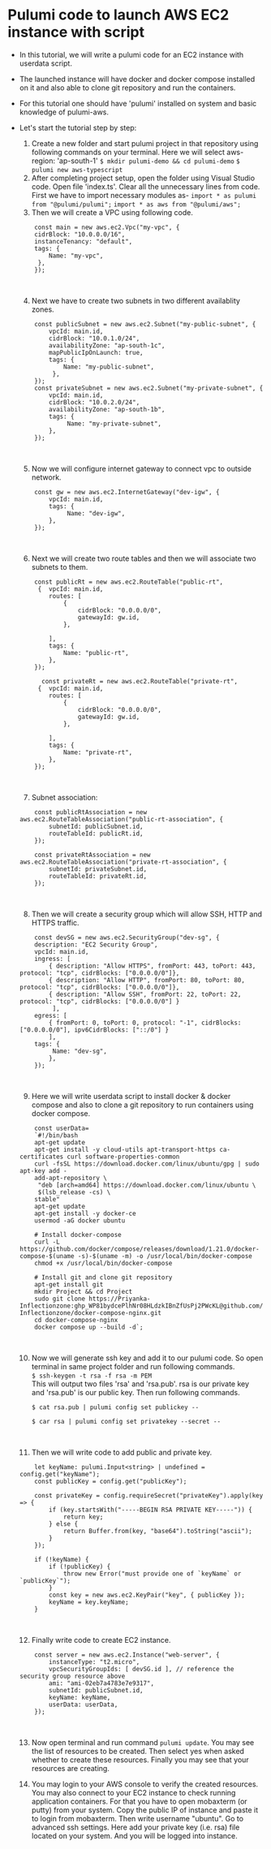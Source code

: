 # Pulumi code to launch AWS EC2 instance with script 
* In this tutorial, we will write a pulumi code for an EC2 instance with userdata script. 
* The launched instance will have docker and docker compose installed on it and also able to clone git repository and run the containers. 
* For this tutorial one should have 'pulumi' installed on system and basic knowledge of pulumi-aws.
* Let's start the tutorial step by step:
    1. Create a new folder and start pulumi project in that repository using following commands on your terminal. Here we will select aws-region: 'ap-south-1'
    `$ mkdir pulumi-demo && cd pulumi-demo`
    `$ pulumi new aws-typescript` 
&nbsp;<br>
    2. After completing project setup, open the folder using Visual Studio code. Open file 'index.ts'. Clear all the unnecessary lines from code. First we have to import necessary modules as- 
    `import * as pulumi from "@pulumi/pulumi";`
    `import * as aws from "@pulumi/aws";` 
&nbsp;<br>
    3. Then we will create a VPC using following code.

    ```
        const main = new aws.ec2.Vpc("my-vpc", {
        cidrBlock: "10.0.0.0/16",
        instanceTenancy: "default",
        tags: {
            Name: "my-vpc",
         },
        });
    ```
    &nbsp;<br>
    
    4. Next we have to create two subnets in two different availablity zones. 
    ```
        const publicSubnet = new aws.ec2.Subnet("my-public-subnet", {
            vpcId: main.id,
            cidrBlock: "10.0.1.0/24",
            availabilityZone: "ap-south-1c",
            mapPublicIpOnLaunch: true,
            tags: {
                Name: "my-public-subnet",
             },
        }); 
        const privateSubnet = new aws.ec2.Subnet("my-private-subnet", {
            vpcId: main.id,
            cidrBlock: "10.0.2.0/24",
            availabilityZone: "ap-south-1b",
            tags: {
                 Name: "my-private-subnet",
            },
        }); 

    ```
    &nbsp;<br>
    
    5. Now we will configure internet gateway to connect vpc to outside network.
    ```
        const gw = new aws.ec2.InternetGateway("dev-igw", {
            vpcId: main.id,
            tags: {
                 Name: "dev-igw",
            },
        });
    ``` 
    &nbsp;<br>

    6. Next we will create two route tables and then we will associate two subnets to them.
    ```
        const publicRt = new aws.ec2.RouteTable("public-rt", 
         {  vpcId: main.id,
            routes: [
                {
                    cidrBlock: "0.0.0.0/0",
                    gatewayId: gw.id,
                },
        
            ],
            tags: {
                Name: "public-rt",
            },
        }); 

          const privateRt = new aws.ec2.RouteTable("private-rt", 
         {  vpcId: main.id,
            routes: [
                {
                    cidrBlock: "0.0.0.0/0",
                    gatewayId: gw.id,
                },
        
            ],
            tags: {
                Name: "private-rt",
            },
        });

    ```
    &nbsp;<br>

    7. Subnet association:
    ```
        const publicRtAssociation = new aws.ec2.RouteTableAssociation("public-rt-association", {
            subnetId: publicSubnet.id,
            routeTableId: publicRt.id,
        }); 

        const privateRtAssociation = new aws.ec2.RouteTableAssociation("private-rt-association", {
            subnetId: privateSubnet.id,
            routeTableId: privateRt.id,
        });

    ```
    &nbsp;<br>

    8. Then we will create a security group which will allow SSH, HTTP and HTTPS traffic.
    ```
        const devSG = new aws.ec2.SecurityGroup("dev-sg", {
        description: "EC2 Security Group",
        vpcId: main.id,
        ingress: [ 
            { description: "Allow HTTPS", fromPort: 443, toPort: 443, protocol: "tcp", cidrBlocks: ["0.0.0.0/0"]},
            { description: "Allow HTTP", fromPort: 80, toPort: 80, protocol: "tcp", cidrBlocks: ["0.0.0.0/0"]},
            { description: "Allow SSH", fromPort: 22, toPort: 22, protocol: "tcp", cidrBlocks: ["0.0.0.0/0"] } 
             ],
        egress: [
            { fromPort: 0, toPort: 0, protocol: "-1", cidrBlocks: ["0.0.0.0/0"], ipv6CidrBlocks: ["::/0"] }
            ],
        tags: {
             Name: "dev-sg",
            },
        }); 

    ```
    &nbsp;<br> 

    9. Here we will write userdata script to install docker & docker compose and also to clone a git repository to run containers using docker compose.
    ```
        const userData= 
        `#!/bin/bash
        apt-get update
        apt-get install -y cloud-utils apt-transport-https ca-certificates curl software-properties-common
        curl -fsSL https://download.docker.com/linux/ubuntu/gpg | sudo apt-key add -
        add-apt-repository \
         "deb [arch=amd64] https://download.docker.com/linux/ubuntu \
         $(lsb_release -cs) \
        stable"
        apt-get update
        apt-get install -y docker-ce
        usermod -aG docker ubuntu

        # Install docker-compose
        curl -L https://github.com/docker/compose/releases/download/1.21.0/docker-compose-$(uname -s)-$(uname -m) -o /usr/local/bin/docker-compose
        chmod +x /usr/local/bin/docker-compose 

        # Install git and clone git repository
        apt-get install git
        mkdir Project && cd Project
        sudo git clone https://Priyanka-Inflectionzone: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@github.com/Priyanka-Inflectionzone/docker-compose-nginx.git 
        cd docker-compose-nginx
        docker compose up --build -d`;
    ``` 
    &nbsp;<br> 

    10. Now we will generate ssh key and add it to our pulumi code. So open terminal in same project folder and run following commands.
    &nbsp;<br>
        `$ ssh-keygen -t rsa -f rsa -m PEM` 
    &nbsp;<br>
    This will output two files 'rsa' and 'rsa.pub'. rsa is our private key and 'rsa.pub' is our public key. Then run following commands.

        `$ cat rsa.pub | pulumi config set publickey --`

        `$ car rsa | pulumi config set privatekey --secret --`

     &nbsp;<br> 

    11. Then we will write code to add public and private key.
    ```
        let keyName: pulumi.Input<string> | undefined = config.get("keyName");
        const publicKey = config.get("publicKey");

        const privateKey = config.requireSecret("privateKey").apply(key => {
            if (key.startsWith("-----BEGIN RSA PRIVATE KEY-----")) {
                return key;
            } else {
                return Buffer.from(key, "base64").toString("ascii");
            }
        }); 

        if (!keyName) {
            if (!publicKey) {
                throw new Error("must provide one of `keyName` or `publicKey`");
            }
            const key = new aws.ec2.KeyPair("key", { publicKey });
            keyName = key.keyName;
        }

    ```
    &nbsp;<br> 

    12. Finally write code to create EC2 instance. 
    ```
        const server = new aws.ec2.Instance("web-server", {
            instanceType: "t2.micro",
            vpcSecurityGroupIds: [ devSG.id ], // reference the security group resource above
            ami: "ami-02eb7a4783e7e9317",
            subnetId: publicSubnet.id,
            keyName: keyName,
            userData: userData,
        }); 
    ```
    &nbsp;<br> 

    13. Now open terminal and run command `pulumi update`. You may see the list of resources to be created. Then select yes when asked whether to create these resources. Finally you may see that your resources are creating. 

    14. You may login to your AWS console to verify the created resources. You may also connect to your EC2 instance to check running application containers. For that you have to open mobaxterm (or putty) from your system. Copy the public IP of instance and paste it to login from mobaxterm. Then write username "ubuntu". Go to advanced ssh settings. Here add your private key (i.e. rsa) file located on your system. And you will be logged into instance.

    




    
 




    
 
